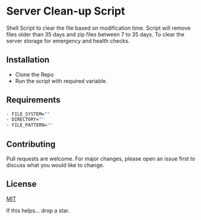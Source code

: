 # Server Clean-up Script 

Shell Script to clear the file based on modification time. Script will remove files older than 35 days and zip files between 7 to 35 days.
To clear the server storage for emergency and health checks.

## Installation

- Clone the Repo
- Run the script with required variable.

## Requirements

```bash
- FILE_SYSTEM=""
- DIRECTORY=""
- FILE_PATTERN=""
```
## Contributing
Pull requests are welcome. For major changes, please open an issue first to discuss what you would like to change.

## License
[MIT](https://choosealicense.com/licenses/gpl-3.0/#)


If this helps... drop a star.
